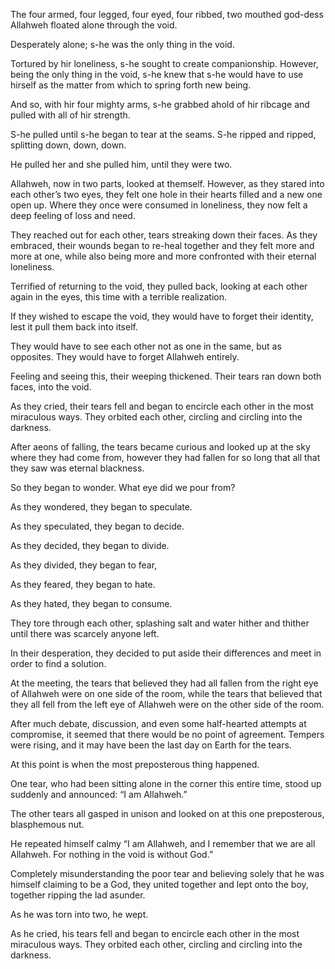 

The four armed, four legged, four eyed, four ribbed, two mouthed god-dess Allahweh floated alone through the void.

Desperately alone; s-he was the only thing in the void.

Tortured by hir loneliness, s-he sought to create companionship. However, being the only thing in the void, s-he knew that s-he would have to use hirself as the matter from which to spring forth new being.

And so, with hir four mighty arms, s-he grabbed ahold of hir ribcage and pulled with all of hir strength.

S-he pulled until s-he began to tear at the seams. S-he ripped and ripped, splitting down, down, down.

He pulled her and she pulled him, until they were two.

Allahweh, now in two parts, looked at themself. However, as they stared into each other’s two eyes, they felt one hole in their hearts filled and a new one open up. Where they once were consumed in loneliness, they now felt a deep feeling of loss and need.

They reached out for each other, tears streaking down their faces. As they embraced, their wounds began to re-heal together and they felt more and more at one, while also being more and more confronted with their eternal loneliness.

Terrified of returning to the void, they pulled back, looking at each other again in the eyes, this time with a terrible realization.

If they wished to escape the void, they would have to forget their identity, lest it pull them back into itself.

They would have to see each other not as one in the same, but as opposites. They would have to forget Allahweh entirely.

Feeling and seeing this, their weeping thickened. Their tears ran down both faces, into the void.

As they cried, their tears fell and began to encircle each other in the most miraculous ways. They orbited each other, circling and circling into the darkness.

After aeons of falling, the tears became curious and looked up at the sky where they had come from, however they had fallen for so long that all that they saw was eternal blackness.

So they began to wonder. What eye did we pour from?

As they wondered, they began to speculate.

As they speculated, they began to decide.

As they decided, they began to divide.

As they divided, they began to fear,

As they feared, they began to hate.

As they hated, they began to consume.

They tore through each other, splashing salt and water hither and thither until there was scarcely anyone left.

In their desperation, they decided to put aside their differences and meet in order to find a solution.

At the meeting, the tears that believed they had all fallen from the right eye of Allahweh were on one side of the room, while the tears that believed that they all fell from the left eye of Allahweh were on the other side of the room.

After much debate, discussion, and even some half-hearted attempts at compromise, it seemed that there would be no point of agreement. Tempers were rising, and it may have been the last day on Earth for the tears.

At this point is when the most preposterous thing happened.

One tear, who had been sitting alone in the corner this entire time, stood up suddenly and announced: “I am Allahweh.”

The other tears all gasped in unison and looked on at this one preposterous, blasphemous nut.

He repeated himself calmy “I am Allahweh, and I remember that we are all Allahweh. For nothing in the void is without God.”

Completely misunderstanding the poor tear and believing solely that he was himself claiming to be a God, they united together and lept onto the boy, together ripping the lad asunder.

As he was torn into two, he wept.

As he cried, his tears fell and began to encircle each other in the most miraculous ways. They orbited each other, circling and circling into the darkness.
